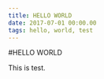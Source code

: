 ```yaml
---
title: HELLO WORLD
date: 2017-07-01 00:00.00
tags: hello, world, test
---
```


#HELLO WORLD

This is test.